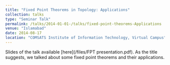 ```yaml
---
title: "Fixed Point Theorems in Topology: Applications"
collection: talks
type: "Seminar Talk"
permalink: /talks/2014-01-01-/talks/fixed-point-theorems-Applications
venue: "Islamabad"
date: 2014-08-17
location: "COMSATS Institute of Information Technology, Virtual Campus"
---
```


Slides of the talk available [here](/files/FPT presentation.pdf). As the title suggests, we talked about some fixed point theorems and their applications.
